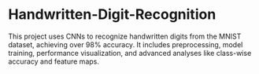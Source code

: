 # Handwritten-Digit-Recognition
This project uses CNNs to recognize handwritten digits from the MNIST dataset, achieving over 98% accuracy. It includes preprocessing, model training, performance visualization, and advanced analyses like class-wise accuracy and feature maps.
